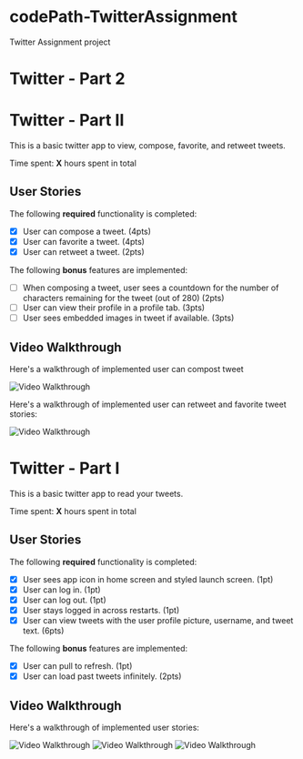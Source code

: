 # codePath-TwitterAssignment
Twitter Assignment project
# Twitter - Part 2

# Twitter - Part II

This is a basic twitter app to view, compose, favorite, and retweet tweets.

Time spent: **X** hours spent in total

## User Stories

The following **required** functionality is completed:

- [x] User can compose a tweet. (4pts)
- [x] User can favorite a tweet. (4pts)
- [x] User can retweet a tweet. (2pts)

The following **bonus** features are implemented:

- [ ] When composing a tweet, user sees a countdown for the number of characters remaining for the tweet (out of 280) (2pts)
- [ ] User can view their profile in a profile tab. (3pts)
- [ ] User sees embedded images in tweet if available. (3pts)

## Video Walkthrough

Here's a walkthrough of implemented user can compost tweet 

<img src="https://media.giphy.com/media/14vhUNjH76xXKId2oQ/giphy.gif" title='Video Walkthrough' width='' alt='Video Walkthrough' />

Here's a walkthrough of implemented user can retweet and favorite tweet stories:

<img src="https://media.giphy.com/media/BJJQxBvrkcXpbF9MRc/giphy.gif" title='Video Walkthrough' width='' alt='Video Walkthrough' />


# Twitter - Part I

This is a basic twitter app to read your tweets.

Time spent: **X** hours spent in total

## User Stories

The following **required** functionality is completed:

- [x] User sees app icon in home screen and styled launch screen. (1pt)
- [x] User can log in. (1pt)
- [x] User can log out. (1pt)
- [x] User stays logged in across restarts. (1pt)
- [x] User can view tweets with the user profile picture, username, and tweet text. (6pts)

The following **bonus** features are implemented:

- [x] User can pull to refresh. (1pt)
- [x] User can load past tweets infinitely. (2pts)

## Video Walkthrough

Here's a walkthrough of implemented user stories:

<img src="https://media.giphy.com/media/pRzKEUgSNBl6Rln8t4/giphy.gif" title='Video Walkthrough' width='' alt='Video Walkthrough' />
<img src="https://media.giphy.com/media/ahSdKhtj0ZisQYXiOC/giphy.gif" title='Video Walkthrough' width='' alt='Video Walkthrough' />
<img src="https://media.giphy.com/media/ko0L2EGLhFGAQgGkMX/giphy.gif" title='Video Walkthrough' width='' alt='Video Walkthrough' />
